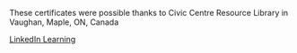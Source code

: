 These certificates were possible thanks to Civic Centre Resource Library in Vaughan, Maple, ON, Canada

[LinkedIn Learning](https://www.vaughanpl.info/databases/view/LinkedIn_Learning)

